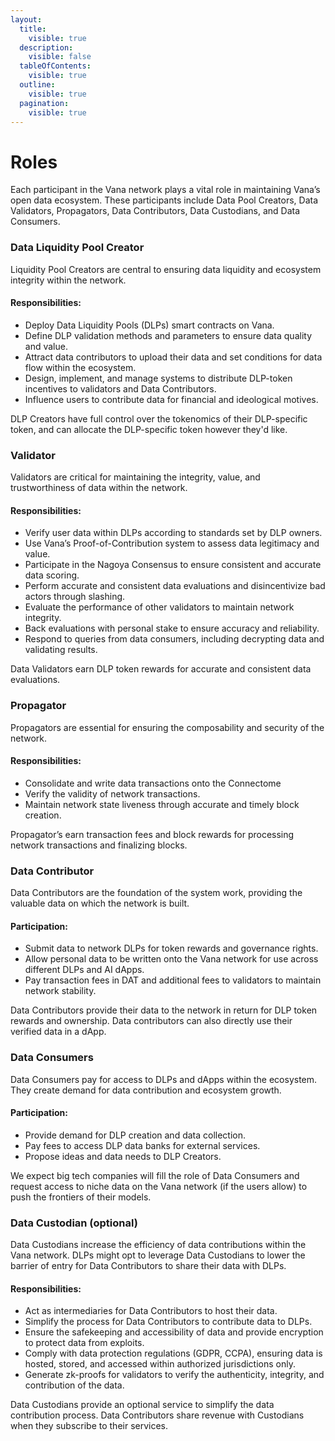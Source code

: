 ```yaml
---
layout:
  title:
    visible: true
  description:
    visible: false
  tableOfContents:
    visible: true
  outline:
    visible: true
  pagination:
    visible: true
---
```


# Roles

Each participant in the Vana network plays a vital role in maintaining Vana’s open data ecosystem. These participants include Data Pool Creators, Data Validators, Propagators, Data Contributors, Data Custodians, and Data Consumers.

### Data Liquidity Pool Creator

Liquidity Pool Creators are central to ensuring data liquidity and ecosystem integrity within the network.

#### **Responsibilities:**

* Deploy Data Liquidity Pools (DLPs) smart contracts on Vana.
* Define DLP validation methods and parameters to ensure data quality and value.
* Attract data contributors to upload their data and set conditions for data flow within the ecosystem.
* Design, implement, and manage systems to distribute DLP-token incentives to validators and Data Contributors.
* Influence users to contribute data for financial and ideological motives.

DLP Creators have full control over the tokenomics of their DLP-specific token, and can allocate the DLP-specific token however they'd like.&#x20;

### Validator

Validators are critical for maintaining the integrity, value, and trustworthiness of data within the network.

#### **Responsibilities:**

* Verify user data within DLPs according to standards set by DLP owners.
* Use Vana’s Proof-of-Contribution system to assess data legitimacy and value.
* Participate in the Nagoya Consensus to ensure consistent and accurate data scoring.
* Perform accurate and consistent data evaluations and disincentivize bad actors through slashing.
* Evaluate the performance of other validators to maintain network integrity.
* Back evaluations with personal stake to ensure accuracy and reliability.
* Respond to queries from data consumers, including decrypting data and validating results.

Data Validators earn DLP token rewards for accurate and consistent data evaluations.

### Propagator

Propagators are essential for ensuring the composability and security of the network.

#### **Responsibilities:**

* Consolidate and write data transactions onto the Connectome
* Verify the validity of network transactions.
* Maintain network state liveness through accurate and timely block creation.

Propagator’s earn transaction fees and block rewards for processing network transactions and finalizing blocks.

### Data Contributor

Data Contributors are the foundation of the system work, providing the valuable data on which the network is built.&#x20;

#### **Participation:**

* Submit data to network DLPs for token rewards and governance rights.
* Allow personal data to be written onto the Vana network for use across different DLPs and AI dApps.
* Pay transaction fees in DAT and additional fees to validators to maintain network stability.

Data Contributors provide their data to the network in return for DLP token rewards and ownership. Data contributors can also directly use their verified data in a dApp.&#x20;

### Data Consumers

Data Consumers pay for access to DLPs and dApps within the ecosystem. They create demand for data contribution and ecosystem growth.

#### **Participation:**

* Provide demand for DLP creation and data collection.
* Pay fees to access DLP data banks for external services.
* Propose ideas and data needs to DLP Creators.

We expect big tech companies will fill the role of Data Consumers and request access to niche data on the Vana network (if the users allow) to push the frontiers of their models.

### Data Custodian (optional)

Data Custodians increase the efficiency of data contributions within the Vana network. DLPs might opt to leverage Data Custodians to lower the barrier of entry for Data Contributors to share their data with DLPs.

#### **Responsibilities:**

* Act as intermediaries for Data Contributors to host their data.
* Simplify the process for Data Contributors to contribute data to DLPs.
* Ensure the safekeeping and accessibility of data and provide encryption to protect data from exploits.
* Comply with data protection regulations (GDPR, CCPA), ensuring data is hosted, stored, and accessed within authorized jurisdictions only.
* Generate zk-proofs for validators to verify the authenticity, integrity, and contribution of the data.

Data Custodians provide an optional service to simplify the data contribution process. Data Contributors share revenue with Custodians when they subscribe to their services.
